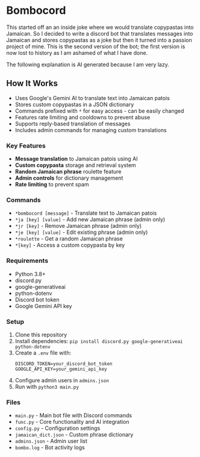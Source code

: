# Bombocord
This started off an an inside joke where we would translate copypastas into Jamaican. So I decided to write a discord bot that translates messages into Jamaican and stores copypastas as a joke but then it turned into a passion project of mine. This is the second version of the bot; the first version is now lost to history as I am ashamed of what I have done.

The following explanation is AI generated because I am very lazy.

## How It Works
- Uses Google's Gemini AI to translate text into Jamaican patois
- Stores custom copypastas in a JSON dictionary
- Commands prefixed with `*` for easy access - can be easily changed
- Features rate limiting and cooldowns to prevent abuse
- Supports reply-based translation of messages
- Includes admin commands for managing custom translations

### Key Features
- **Message translation** to Jamaican patois using AI
- **Custom copypasta** storage and retrieval system
- **Random Jamaican phrase** roulette feature
- **Admin controls** for dictionary management
- **Rate limiting** to prevent spam

### Commands
- `*bombocord [message]` - Translate text to Jamaican patois
- `*ja [key] [value]` - Add new Jamaican phrase (admin only)
- `*jr [key]` - Remove Jamaican phrase (admin only) 
- `*je [key] [value]` - Edit existing phrase (admin only)
- `*roulette` - Get a random Jamaican phrase
- `*[key]` - Access a custom copypasta by key
### Requirements
- Python 3.8+
- discord.py
- google-generativeai
- python-dotenv
- Discord bot token
- Google Gemini API key

### Setup
1. Clone this repository
2. Install dependencies: `pip install discord.py google-generativeai python-dotenv`
3. Create a `.env` file with:
   ```
   DISCORD_TOKEN=your_discord_bot_token
   GOOGLE_API_KEY=your_gemini_api_key
   ```
4. Configure admin users in `admins.json`
5. Run with `python3 main.py`

### Files
- `main.py` - Main bot file with Discord commands
- `func.py` - Core functionality and AI integration
- `config.py` - Configuration settings
- `jamaican_dict.json` - Custom phrase dictionary
- `admins.json` - Admin user list
- `bombo.log` - Bot activity logs
